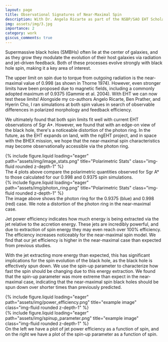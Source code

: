 ```yaml
---
layout: page
title: Observational Signatures of Near-Maximal Spin
description: With Dr. Angelo Ricarte as part of the NSBP/SAO EHT Scholars Program I am working on a project identifying observational characteristics of near-maximal spin within EHT observations.
img: assets/img/3.jpg
importance: 2
category: work
giscus_comments: true
---
```

Supermassive black holes (SMBHs) often lie at the center of galaxies, and as they grow they modulate the evolution of their host galaxies via radiation and jet-driven feedback. Both of these processes evolve strongly with black hole spin, making it a key area of interest.

The upper limit on spin due to torque from outgoing radiation is the near-maximal value of 0.998 (as shown in Thorne 1974). However, even stronger limits have been proposed due to magnetic fields, including a commonly adopted maximum of 0.9375 (Gammie et al. 2004). With EHT we can now test these limits! Alongside my co-authors Angelo Ricarte, Ben Prather, and Hyerin Cho, I ran simulations at both spin values in search of observable differences in polarized morphology and feedback efficiency.

We ultimately found that both spin limits fit well with current EHT observations of Sgr A*. However, we found that with an edge-on view of the black hole, there's a noticeable distortion of the photon ring. In the future, as the EHT expands on land, with the ngEHT project, and in space with the BHEX mission, we hope that the near-maximal spin characteristics may become observationally accessible via the photon ring.
<div class="row">
    <div class="col-sm mt-3 mt-md-0">
        {% include figure.liquid loading="eager" path="assets/img/image_stats.png" title="Polarimetric Stats" class="img-fluid rounded z-depth-1" %}
    </div>
</div>
<div class="caption">
    The 4 plots above compare the polarimetric quantities observed for Sgr A* to those calculated for our 0.998 and 0.9375 spin simulations.
</div>

<div class="row">
    <div class="col-sm mt-3 mt-md-0">
        {% include figure.liquid loading="eager" path="assets/img/photon_ring.png" title="Polarimetric Stats" class="img-fluid rounded z-depth-1" %}
    </div>
</div>
<div class="caption">
    The image above shows the photon ring for the 0.9375 (blue) and 0.998 (red) case. We note a distortion of the photon ring in the near-maximal case.
</div>

Jet power efficiency indicates how much energy is being extracted via the jet relative to the accretion energy. These jets are incredibly powerful, and due to extraction of spin energy they may even reach over 100% efficiency. The efficiency increases noticeably for the near-maximal spin model. We find that our jet efficiency is higher in the near-maximal case than expected from previous studies. 

With the jet extracting more energy than expected, this has significant implications for the spin evolution of the black hole, as the black hole is effectively spun down. We use the spin-up parameter to characterize how fast the spin should be changing due to this energy extraction. We found that the spin-up parameter was more extreme than expect in the near-maximal case, indicating that the near-maximal spin black holes should be spun down over shorter times than previously predicted.

<div class="row">
    <div class="col-sm mt-3 mt-md-0">
        {% include figure.liquid loading="eager" path="assets/img/power_efficiency.png" title="example image" class="img-fluid rounded z-depth-1" %}
    </div>
    <div class="col-sm mt-3 mt-md-0">
        {% include figure.liquid loading="eager" path="assets/img/spinup_parameter.png" title="example image" class="img-fluid rounded z-depth-1" %}
    </div>
</div>
<div class="caption">
    On the left we have a plot of jet power efficiency as a function of spin, and on the right we have a plot of the spin-up parameter as a function of spin.
</div>

<!--
<div class="row justify-content-sm-center">
    <div class="col-sm-8 mt-3 mt-md-0">
        {% include figure.liquid path="assets/img/6.jpg" title="example image" class="img-fluid rounded z-depth-1" %}
    </div>
    <div class="col-sm-4 mt-3 mt-md-0">
        {% include figure.liquid path="assets/img/11.jpg" title="example image" class="img-fluid rounded z-depth-1" %}
    </div>
</div>
<div class="caption">
    You can also have artistically styled 2/3 + 1/3 images, like these.
</div>

The code is simple.
Just wrap your images with `<div class="col-sm">` and place them inside `<div class="row">` (read more about the <a href="https://getbootstrap.com/docs/4.4/layout/grid/">Bootstrap Grid</a> system).
To make images responsive, add `img-fluid` class to each; for rounded corners and shadows use `rounded` and `z-depth-1` classes.
Here's the code for the last row of images above:

{% raw %}

```html
<div class="row justify-content-sm-center">
  <div class="col-sm-8 mt-3 mt-md-0">
    {% include figure.liquid path="assets/img/6.jpg" title="example image" class="img-fluid rounded z-depth-1" %}
  </div>
  <div class="col-sm-4 mt-3 mt-md-0">
    {% include figure.liquid path="assets/img/11.jpg" title="example image" class="img-fluid rounded z-depth-1" %}
  </div>
</div>
```

{% endraw %}
-->
